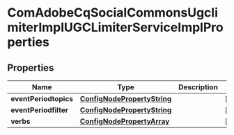 
# ComAdobeCqSocialCommonsUgclimiterImplUGCLimiterServiceImplProperties

## Properties
Name | Type | Description | Notes
------------ | ------------- | ------------- | -------------
**eventPeriodtopics** | [**ConfigNodePropertyString**](ConfigNodePropertyString.md) |  |  [optional]
**eventPeriodfilter** | [**ConfigNodePropertyString**](ConfigNodePropertyString.md) |  |  [optional]
**verbs** | [**ConfigNodePropertyArray**](ConfigNodePropertyArray.md) |  |  [optional]



